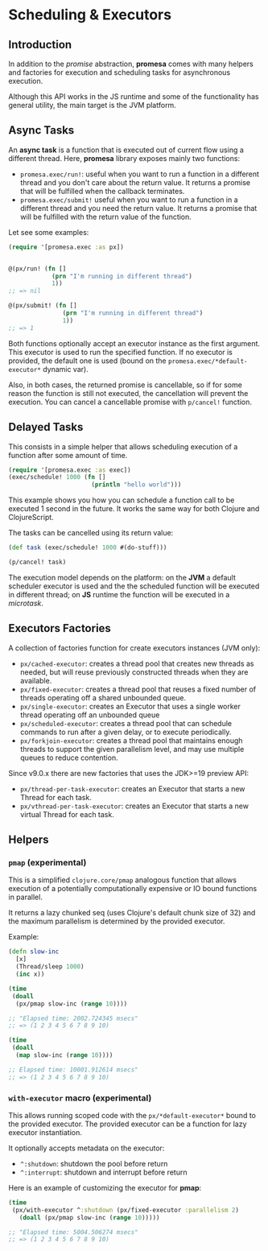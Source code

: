 # Scheduling & Executors

## Introduction

In addition to the _promise_ abstraction, **promesa** comes
with many helpers and factories for execution and scheduling tasks
for asynchronous execution.

Although this API works in the JS runtime and some of the functionality has
general utility, the main target is the JVM platform.

## Async Tasks

An **async task** is a function that is executed out
of current flow using a different thread. Here, **promesa** library
exposes mainly two functions:

- `promesa.exec/run!`: useful when you want to run a function in a
  different thread and you don't care about the return value.
  It returns a promise that will be fulfilled when the callback
  terminates.
- `promesa.exec/submit!` useful when you want to run a function in a
  different thread and you need the return value. It returns a promise
  that will be fulfilled with the return value of the function.


Let see some examples:

```clojure
(require '[promesa.exec :as px])


@(px/run! (fn []
            (prn "I'm running in different thread")
            1))
;; => nil

@(px/submit! (fn []
               (prn "I'm running in different thread")
               1))
;; => 1
```

Both functions optionally accept an executor instance as the first argument.
This executor is used to run the specified function.
If no executor is provided, the default one is
used (bound on the `promesa.exec/*default-executor*` dynamic var).

Also, in both cases, the returned promise is cancellable, so if for
some reason the function is still not executed, the cancellation will
prevent the execution. You can cancel a cancellable promise with
`p/cancel!` function.


## Delayed Tasks

This consists in a simple helper that allows scheduling execution of a
function after some amount of time.


```clojure
(require '[promesa.exec :as exec])
(exec/schedule! 1000 (fn []
                       (println "hello world")))
```

This example shows you how you can schedule a function call to be
executed 1 second in the future. It works the same way for both
Clojure and ClojureScript.

The tasks can be cancelled using its return value:

```clojure
(def task (exec/schedule! 1000 #(do-stuff)))

(p/cancel! task)
```

The execution model depends on the platform: on the **JVM** a default
scheduler executor is used and the the scheduled function will be
executed in different thread; on **JS** runtime the function will be
executed in a _microtask_.


## Executors Factories

A collection of factories function for create executors instances (JVM only):

- `px/cached-executor`: creates a thread pool that creates new threads
  as needed, but will reuse previously constructed threads when they
  are available.
- `px/fixed-executor`: creates a thread pool that reuses a fixed
  number of threads operating off a shared unbounded queue.
- `px/single-executor`: creates an Executor that uses a single worker
  thread operating off an unbounded queue
- `px/scheduled-executor`: creates a thread pool that can schedule
  commands to run after a given delay, or to execute periodically.
- `px/forkjoin-executor`: creates a thread pool that maintains enough
  threads to support the given parallelism level, and may use multiple
  queues to reduce contention.

Since v9.0.x there are new factories that uses the JDK>=19 preview API:

- `px/thread-per-task-executor`: creates an Executor that starts a new
  Thread for each task.
- `px/vthread-per-task-executor`: creates an Executor that starts a new
  virtual Thread for each task.


## Helpers

### `pmap` (experimental)

This is a simplified `clojure.core/pmap` analogous function that allows
execution of a potentially computationally expensive or IO bound functions
in parallel.

It returns a lazy chunked seq (uses Clojure's default chunk size of 32)
and the maximum parallelism is determined by the provided executor.

Example:

```clojure
(defn slow-inc
  [x]
  (Thread/sleep 1000)
  (inc x))

(time
 (doall
  (px/pmap slow-inc (range 10))))

;; "Elapsed time: 2002.724345 msecs"
;; => (1 2 3 4 5 6 7 8 9 10)

(time
 (doall
  (map slow-inc (range 10))))

;; Elapsed time: 10001.912614 msecs"
;; => (1 2 3 4 5 6 7 8 9 10)
```

### `with-executor` macro (experimental)

This allows running scoped code with the `px/*default-executor*` bound
to the provided executor. The provided executor can be a function for
lazy executor instantiation.

It optionally accepts metadata on the executor:

- `^:shutdown`: shutdown the pool before return
- `^:interrupt`: shutdown and interrupt before return

Here is an example of customizing the executor for **pmap**:

```clojure
(time
 (px/with-executor ^:shutdown (px/fixed-executor :parallelism 2)
   (doall (px/pmap slow-inc (range 10)))))

;; "Elapsed time: 5004.506274 msecs"
;; => (1 2 3 4 5 6 7 8 9 10)
```

[0]: https://docs.oracle.com/en/java/javase/19/docs/api/java.base/java/util/concurrent/CompletableFuture.html
[1]: https://developer.mozilla.org/en-US/docs/Web/JavaScript/Reference/Global_Objects/Promise
[2]: (https://stackoverflow.com/questions/30391809/what-is-bulkhead-pattern-used-by-hystrix)
[3]: https://github.com/clojure/core.async


